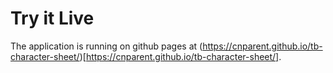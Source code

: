 # Try it Live

The application is running on github pages at (https://cnparent.github.io/tb-character-sheet/)[https://cnparent.github.io/tb-character-sheet/].